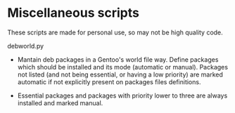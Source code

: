 Miscellaneous scripts
=====================

These scripts are made for personal use, so may not be high quality code.

debworld.py

- Mantain deb packages in a Gentoo's world file way. Define packages which should be installed and its mode (automatic or manual). Packages not listed (and not being essential, or having a low priority) are marked automatic if not explicitly present on packages files definitions.

- Essential packages and packages with priority lower to three are always installed and marked manual.
